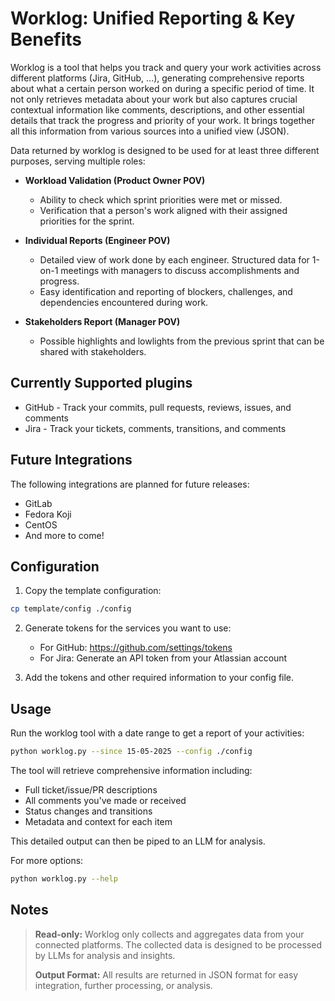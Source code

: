 # Worklog: Unified Reporting & Key Benefits

Worklog is a tool that helps you track and query your work activities across different platforms (Jira, GitHub, ...), generating comprehensive reports about what a certain person worked on during a specific period of time. It not only retrieves metadata about your work but also captures crucial contextual information like comments, descriptions, and other essential details that track the progress and priority of your work. It brings together all this information from various sources into a unified view (JSON).

Data returned by worklog is designed to be used for at least three different purposes, serving multiple roles:

- **Workload Validation (Product Owner POV)**
   - Ability to check which sprint priorities were met or missed.
   - Verification that a person's work aligned with their assigned priorities for the sprint.

- **Individual Reports (Engineer POV)**
   - Detailed view of work done by each engineer. Structured data for 1-on-1 meetings with managers to discuss accomplishments and progress.
   - Easy identification and reporting of blockers, challenges, and dependencies encountered during work.

- **Stakeholders Report (Manager POV)**
   - Possible highlights and lowlights from the previous sprint that can be shared with stakeholders.

## Currently Supported plugins

- GitHub - Track your commits, pull requests, reviews, issues, and comments
- Jira - Track your tickets, comments, transitions, and comments

## Future Integrations

The following integrations are planned for future releases:

- GitLab
- Fedora Koji
- CentOS
- And more to come!

## Configuration

1. Copy the template configuration:

```bash
cp template/config ./config
```

2. Generate tokens for the services you want to use:

   - For GitHub: https://github.com/settings/tokens
   - For Jira: Generate an API token from your Atlassian account

3. Add the tokens and other required information to your config file.

## Usage

Run the worklog tool with a date range to get a report of your activities:

```bash
python worklog.py --since 15-05-2025 --config ./config
```

The tool will retrieve comprehensive information including:

- Full ticket/issue/PR descriptions
- All comments you've made or received
- Status changes and transitions
- Metadata and context for each item

This detailed output can then be piped to an LLM for analysis.

For more options:

```bash
python worklog.py --help
```

## Notes

> **Read-only:** Worklog only collects and aggregates data from your connected platforms. The collected data is designed to be processed by LLMs for analysis and insights.
> 
> **Output Format:** All results are returned in JSON format for easy integration, further processing, or analysis.
